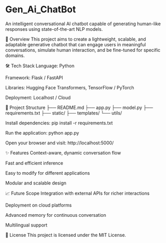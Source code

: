 # Gen_Ai_ChatBot
An intelligent conversational AI chatbot capable of generating human-like responses using state-of-the-art NLP models.

🚀 Overview
This project aims to create a lightweight, scalable, and adaptable generative chatbot that can engage users in meaningful conversations, simulate human interaction, and be fine-tuned for specific domains.

🛠️ Tech Stack
Language: Python

Framework: Flask / FastAPI 

Libraries: Hugging Face Transformers, TensorFlow / PyTorch

Deployment: Localhost / Cloud 

📂 Project Structure
├── README.md
├── app.py
├── model.py
├── requirements.txt
├── static/
├── templates/
└── utils/



Install dependencies:
pip install -r requirements.txt

Run the application:
python app.py

Open your browser and visit:
http://localhost:5000/

✨ Features
Context-aware, dynamic conversation flow

Fast and efficient inference

Easy to modify for different applications

Modular and scalable design

📈 Future Scope
Integration with external APIs for richer interactions

Deployment on cloud platforms

Advanced memory for continuous conversation

Multilingual support

📜 License
This project is licensed under the MIT License.

